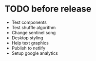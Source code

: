 # TODO before release
- Test components
- Test shuffle algorithm
- Change sentinel song
- Desktop styling
- Help text graphics
- Publish to netlify
- Setup google analytics
